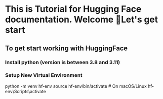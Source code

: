 # This is Tutorial for Hugging Face documentation. Welcome 🚀Let's get start
## To get start working with HuggingFace
### Install python (version is between 3.8 and 3.11)
### Setup New Virtual Environment
python -m venv hf-env
source hf-env/bin/activate       # On macOS/Linux
hf-env\Scripts\activate 

